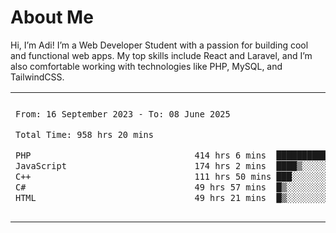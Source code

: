 <table border="0">
 <h1>About Me</h1>
 <p> Hi, I’m Adi! I’m a Web Developer Student with a passion for building cool and functional web apps. My top skills include React and Laravel, and I’m also comfortable working with technologies like PHP, MySQL, and TailwindCSS.


 <tr>
  <td>
  
 
 <!--START_SECTION:waka-->

```txt
From: 16 September 2023 - To: 08 June 2025

Total Time: 958 hrs 20 mins

PHP                                414 hrs 6 mins  ██████████▓░░░░░░░░░░░░░░   42.74 %
JavaScript                         174 hrs 2 mins  ████▒░░░░░░░░░░░░░░░░░░░░   17.96 %
C++                                111 hrs 50 mins ███░░░░░░░░░░░░░░░░░░░░░░   11.54 %
C#                                 49 hrs 57 mins  █▒░░░░░░░░░░░░░░░░░░░░░░░   05.16 %
HTML                               49 hrs 21 mins  █▒░░░░░░░░░░░░░░░░░░░░░░░   05.09 %
```

<!--END_SECTION:waka-->
  </td>
    <td>
   <div align="start">
        <a href="https://open.spotify.com/user/dxso20he52f5d4ti73duavf95">
        <img width="200px" src="https://spotify-github-profile.kittinanx.com/api/view.svg?uid=dxso20he52f5d4ti73duavf95&cover_image=true&theme=default&show_offline=false&background_color=121212&interchange=false" alt="Spotify Now Playing">
    </a>
</div> 

  </td>
 </tr>

</table>





